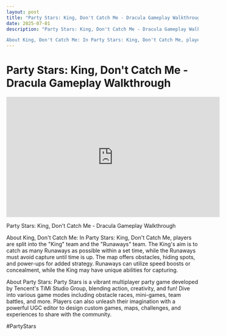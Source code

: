 ```yaml
---
layout: post
title: "Party Stars: King, Don't Catch Me - Dracula Gameplay Walkthrough"
date: 2025-07-01
description: "Party Stars: King, Don't Catch Me - Dracula Gameplay Walkthrough

About King, Don't Catch Me: In Party Stars: King, Don't Catch Me, players are split in..."
---
```


<h1 class="youtube-post-title">Party Stars: King, Don't Catch Me - Dracula Gameplay Walkthrough</h1>

<iframe width="560" height="315" src="https://www.youtube.com/embed/4H2GH6euT4w" class="youtube-post-embed" frameborder="0" allowfullscreen></iframe>

<p class="youtube-post-description">Party Stars: King, Don't Catch Me - Dracula Gameplay Walkthrough

About King, Don't Catch Me: In Party Stars: King, Don't Catch Me, players are split into the "King" team and the "Runaways" team. The King's aim is to catch as many Runaways as possible within a set time, while the Runaways must avoid capture until time is up. The map offers obstacles, hiding spots, and power-ups for added strategy. Runaways can utilize speed boosts or concealment, while the King may have unique abilities for capturing.

About Party Stars: Party Stars is a vibrant multiplayer party game developed by Tencent's TiMi Studio Group, blending action, creativity, and fun! Dive into various game modes including obstacle races, mini-games, team battles, and more. Players can also unleash their imagination with a powerful UGC editor to design custom games, maps, challenges, and experiences to share with the community.

#PartyStars</p>
